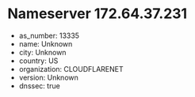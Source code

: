 # Nameserver 172.64.37.231

* as_number: 13335
* name: Unknown
* city: Unknown
* country: US
* organization: CLOUDFLARENET
* version: Unknown
* dnssec: true

